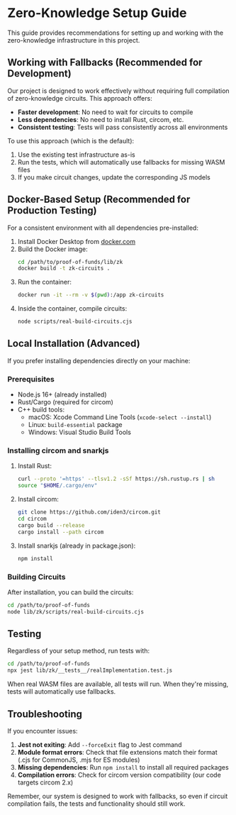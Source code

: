 # Zero-Knowledge Setup Guide

This guide provides recommendations for setting up and working with the zero-knowledge infrastructure in this project.

## Working with Fallbacks (Recommended for Development)

Our project is designed to work effectively without requiring full compilation of zero-knowledge circuits. This approach offers:

- **Faster development**: No need to wait for circuits to compile
- **Less dependencies**: No need to install Rust, circom, etc.
- **Consistent testing**: Tests will pass consistently across all environments

To use this approach (which is the default):

1. Use the existing test infrastructure as-is
2. Run the tests, which will automatically use fallbacks for missing WASM files
3. If you make circuit changes, update the corresponding JS models

## Docker-Based Setup (Recommended for Production Testing)

For a consistent environment with all dependencies pre-installed:

1. Install Docker Desktop from [docker.com](https://www.docker.com/products/docker-desktop/)
2. Build the Docker image:
   ```bash
   cd /path/to/proof-of-funds/lib/zk
   docker build -t zk-circuits .
   ```
3. Run the container:
   ```bash
   docker run -it --rm -v $(pwd):/app zk-circuits
   ```
4. Inside the container, compile circuits:
   ```bash
   node scripts/real-build-circuits.cjs
   ```

## Local Installation (Advanced)

If you prefer installing dependencies directly on your machine:

### Prerequisites

- Node.js 16+ (already installed)
- Rust/Cargo (required for circom)
- C++ build tools:
  - macOS: Xcode Command Line Tools (`xcode-select --install`)
  - Linux: `build-essential` package
  - Windows: Visual Studio Build Tools

### Installing circom and snarkjs

1. Install Rust:
   ```bash
   curl --proto '=https' --tlsv1.2 -sSf https://sh.rustup.rs | sh
   source "$HOME/.cargo/env"
   ```

2. Install circom:
   ```bash
   git clone https://github.com/iden3/circom.git
   cd circom
   cargo build --release
   cargo install --path circom
   ```

3. Install snarkjs (already in package.json):
   ```bash
   npm install
   ```

### Building Circuits

After installation, you can build the circuits:

```bash
cd /path/to/proof-of-funds
node lib/zk/scripts/real-build-circuits.cjs
```

## Testing

Regardless of your setup method, run tests with:

```bash
cd /path/to/proof-of-funds
npx jest lib/zk/__tests__/realImplementation.test.js
```

When real WASM files are available, all tests will run. When they're missing, tests will automatically use fallbacks.

## Troubleshooting

If you encounter issues:

1. **Jest not exiting**: Add `--forceExit` flag to Jest command
2. **Module format errors**: Check that file extensions match their format (.cjs for CommonJS, .mjs for ES modules)
3. **Missing dependencies**: Run `npm install` to install all required packages
4. **Compilation errors**: Check for circom version compatibility (our code targets circom 2.x)

Remember, our system is designed to work with fallbacks, so even if circuit compilation fails, the tests and functionality should still work.